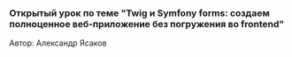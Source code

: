 ### Открытый урок по теме "Twig и Symfony forms: создаем полноценное веб-приложение без погружения во frontend"
Автор: Александр Ясаков
